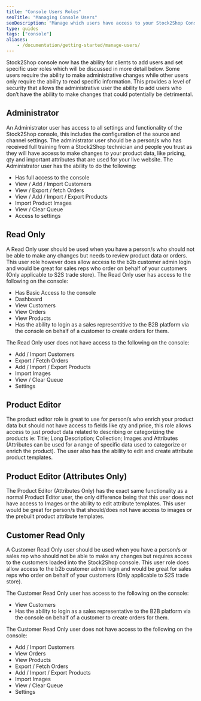 ```yaml
---
title: "Console Users Roles"
seoTitle: "Managing Console Users"
seoDescription: "Manage which users have access to your Stock2Shop Console as well as the permissions they have with your data."
type: guides
tags: ["console"]
aliases:
    - /documentation/getting-started/manage-users/
---
```


Stock2Shop console now has the ability for clients to add users and set specific user roles which will be discussed in more detail below. Some users require the ability to make administrative changes while other users only require the ability to read specific information. This provides a level of security that allows the administrative user the ability to add users who don’t have the ability to make changes that could potentially be detrimental.

## Administrator
An Administrator user has access to all settings and functionality of the Stock2Shop console, this includes the configuration of the source and channel settings. The administrator user should be a person/s who has received full training from a Stock2Shop technician and people you trust as they will have access to make changes to your product data, like pricing, qty and important attributes that are used for your live website.
The Administrator user has the ability to do the following:

- Has full access to the console
- View / Add / Import Customers
- View / Export / fetch Orders
- View / Add / Import / Export Products
- Import Product Images
- View / Clear Queue
- Access to settings

## Read Only
A Read Only user should be used when you have a person/s who should not be able to make any changes but needs to review product data or orders. This user role however does allow access to the b2b customer admin login and would be great for sales reps who order on behalf of your customers (Only applicable to S2S trade store).
The Read Only user has access to the following on the console:

- Has Basic Access to the console
- Dashboard
- View Customers
- View Orders
- View Products
- Has the ability to login as a sales representitive to the B2B platform via the console on behalf of a customer to create orders for them.

The Read Only user does not have access to the following on the console:

- Add / Import Customers
- Export / Fetch Orders
- Add / Import / Export Products
- Import Images
- View / Clear Queue
- Settings

## Product Editor
The product editor role is great to use for person/s who enrich your product data but should not have access to fields like qty and price, this role allows access to just product data related to describing or categorizing the products ie: Title; Long Description; Collection; Images and Attributes (Attributes can be used for a range of specific data used to categorize or enrich the product). The user also has the ability to edit and create attribute product templates.

## Product Editor (Attributes Only)
The Product Editor (Attributes Only) has the exact same functionality as a normal Product Editor user, the only difference being that this user does not have access to Images or the ability to edit attribute templates. This user would be great for person/s that should/does not have access to images or the prebuilt product attribute templates.

## Customer Read Only
A Customer Read Only user should be used when you have a person/s or sales rep who should not be able to make any changes but requires access to the customers loaded into the Stock2Shop console. 
This user role does allow access to the b2b customer admin login and would be great for sales reps who order on behalf of your customers (Only applicable to S2S trade store).

The Customer Read Only user has access to the following on the console:

- View Customers
- Has the ability to login as a sales representative to the B2B platform via the console on behalf of a customer to create orders for them.

The Customer Read Only user does not have access to the following on the console:

- Add / Import Customers
- View Orders
- View Products
- Export / Fetch Orders
- Add / Import / Export Products
- Import Images
- View / Clear Queue
- Settings